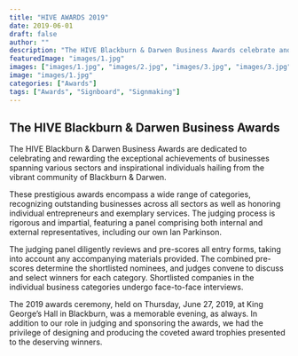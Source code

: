 ```yaml
---
title: "HIVE AWARDS 2019"
date: 2019-06-01
draft: false
author: ""
description: "The HIVE Blackburn & Darwen Business Awards celebrate and reward the outstanding work of businesses from different sectors and inspirational individuals from across Blackburn & Darwen."
featuredImage: "images/1.jpg"
images: ["images/1.jpg", "images/2.jpg", "images/3.jpg", "images/3.jpg"]
image: "images/1.jpg"
categories: ["Awards"]
tags: ["Awards", "Signboard", "Signmaking"]
---
```


## The HIVE Blackburn & Darwen Business Awards

The HIVE Blackburn & Darwen Business Awards are dedicated to celebrating and rewarding the exceptional achievements of businesses spanning various sectors and inspirational individuals hailing from the vibrant community of Blackburn & Darwen.

These prestigious awards encompass a wide range of categories, recognizing outstanding businesses across all sectors as well as honoring individual entrepreneurs and exemplary services. The judging process is rigorous and impartial, featuring a panel comprising both internal and external representatives, including our own Ian Parkinson.

The judging panel diligently reviews and pre-scores all entry forms, taking into account any accompanying materials provided. The combined pre-scores determine the shortlisted nominees, and judges convene to discuss and select winners for each category. Shortlisted companies in the individual business categories undergo face-to-face interviews.

The 2019 awards ceremony, held on Thursday, June 27, 2019, at King George’s Hall in Blackburn, was a memorable evening, as always. In addition to our role in judging and sponsoring the awards, we had the privilege of designing and producing the coveted award trophies presented to the deserving winners.
